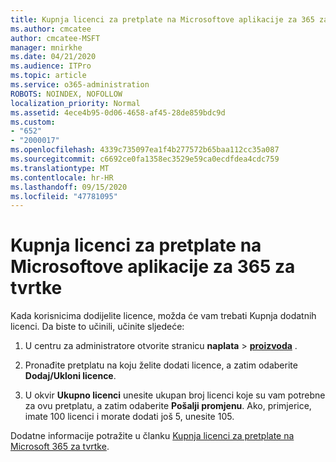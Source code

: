 ```yaml
---
title: Kupnja licenci za pretplate na Microsoftove aplikacije za 365 za tvrtke
ms.author: cmcatee
author: cmcatee-MSFT
manager: mnirkhe
ms.date: 04/21/2020
ms.audience: ITPro
ms.topic: article
ms.service: o365-administration
ROBOTS: NOINDEX, NOFOLLOW
localization_priority: Normal
ms.assetid: 4ece4b95-0d06-4658-af45-28de859bdc9d
ms.custom:
- "652"
- "2000017"
ms.openlocfilehash: 4339c735097ea1f4b277572b65baa112cc35a087
ms.sourcegitcommit: c6692ce0fa1358ec3529e59ca0ecdfdea4cdc759
ms.translationtype: MT
ms.contentlocale: hr-HR
ms.lasthandoff: 09/15/2020
ms.locfileid: "47781095"
---
```

# <a name="how-to-buy-licenses-for-your-microsoft-365-apps-for-business-subscription"></a>Kupnja licenci za pretplate na Microsoftove aplikacije za 365 za tvrtke

Kada korisnicima dodijelite licence, možda će vam trebati Kupnja dodatnih licenci. Da biste to učinili, učinite sljedeće:
  
1. U centru za administratore otvorite stranicu **naplata** \> **[proizvoda](https://go.microsoft.com/fwlink/p/?linkid=842054)** .

2. Pronađite pretplatu na koju želite dodati licence, a zatim odaberite **Dodaj/Ukloni licence**.

3. U okvir **Ukupno licenci** unesite ukupan broj licenci koje su vam potrebne za ovu pretplatu, a zatim odaberite **Pošalji promjenu**. Ako, primjerice, imate 100 licenci i morate dodati još 5, unesite 105.

Dodatne informacije potražite u članku [Kupnja licenci za pretplate na Microsoft 365 za tvrtke](https://docs.microsoft.com/microsoft-365/commerce/licenses/buy-licenses).